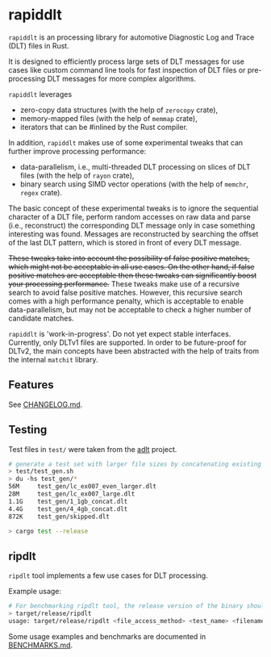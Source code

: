 
# rapiddlt

``rapiddlt`` is an processing library for automotive Diagnostic Log and Trace (DLT) files in Rust.

It is designed to efficiently process large sets of DLT messages for use cases like custom command line tools for fast inspection of DLT files or pre-processing DLT messages for more complex algorithms.

``rapiddlt`` leverages
* zero-copy data structures (with the help of ``zerocopy`` crate),
* memory-mapped files (with the help of ``memmap`` crate),
* iterators that can be #inlined by the Rust compiler.

In addition, ``rapiddlt`` makes use of some experimental tweaks that can further improve processing performance:
* data-parallelism, i.e., multi-threaded DLT processing on slices of DLT files (with the help of ``rayon`` crate),
* binary search using SIMD vector operations (with the help of  ``memchr``, ``regex`` crate).

The basic concept of these experimental tweaks is to ignore the sequential character of a DLT file, perform random accesses on raw data and parse (i.e., reconstruct) the corresponding DLT message only in case something interesting was found. Messages are reconstructed by searching the offset of the last DLT pattern, which is stored in front of every DLT message.

~~These tweaks take into account the possibility of false positive matches, which might not be acceptable in all use cases. On the other hand, if false positive matches are acceptable then these tweaks can significantly boost your processing performance.~~
These tweaks make use of a recursive search to avoid false positive matches. However, this recursive search comes with a high performance penalty, which is acceptable to enable data-parallelism, but may not be acceptable to check a higher number of candidate matches.

``rapiddlt`` is 'work-in-progress'. Do not yet expect stable interfaces. Currently, only DLTv1 files are supported. In order to be future-proof for DLTv2, the main concepts have been abstracted with the help of traits from the internal ``matchit`` library.

## Features

See [CHANGELOG.md](CHANGELOG.md).

## Testing

Test files in ``test/`` were taken from the [adlt](https://github.com/mbehr1/adlt) project.

```bash
# generate a test set with larger file sizes by concatenating existing files:
> test/test_gen.sh
> du -hs test_gen/*
56M     test_gen/lc_ex007_even_larger.dlt
28M     test_gen/lc_ex007_large.dlt
1.1G    test_gen/1_1gb_concat.dlt
4.4G    test_gen/4_4gb_concat.dlt
872K    test_gen/skipped.dlt

> cargo test --release
```

## ripdlt

``ripdlt`` tool implements a few use cases for DLT processing.

Example usage:
```bash
# For benchmarking ripdlt tool, the release version of the binary should be used
> target/release/ripdlt
usage: target/release/ripdlt <file_access_method> <test_name> <filename.dlt>
```

Some usage examples and benchmarks are documented in [BENCHMARKS.md](BENCHMARKS.md).